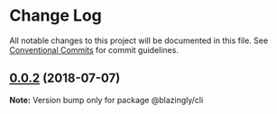 # Change Log

All notable changes to this project will be documented in this file.
See [Conventional Commits](https://conventionalcommits.org) for commit guidelines.

<a name="0.0.2"></a>
## [0.0.2](https://github.com/DeMoorJasper/blazingly/compare/v0.0.1...v0.0.2) (2018-07-07)




**Note:** Version bump only for package @blazingly/cli
